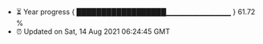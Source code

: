 - ⏳ Year progress { ██████████████████▁▁▁▁▁▁▁▁▁▁▁▁ } 61.72 %
- ⏰ Updated on Sat, 14 Aug 2021 06:24:45 GMT

